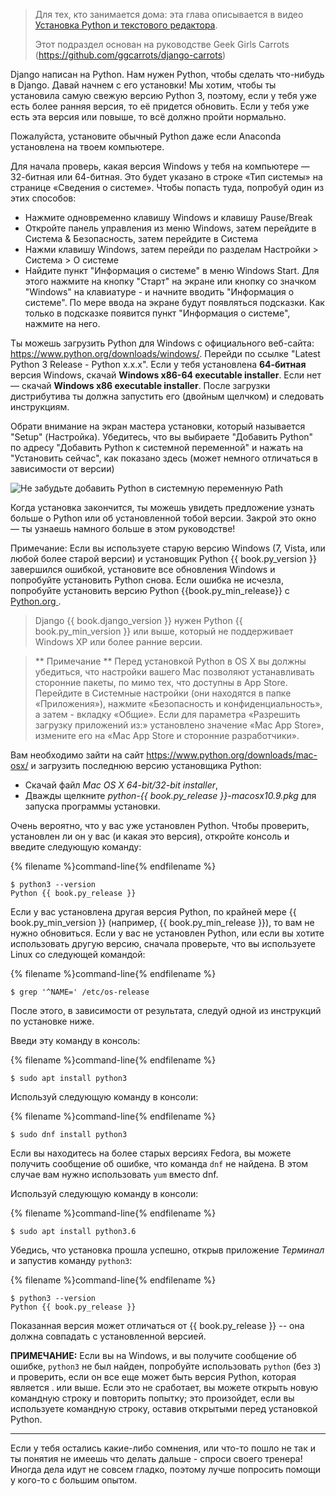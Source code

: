 > Для тех, кто занимается дома: эта глава описывается в видео [Установка Python и текстового редактора](https://www.youtube.com/watch?v=pVTaqzKZCdA).
> 
> Этот подраздел основан на руководстве Geek Girls Carrots (https://github.com/ggcarrots/django-carrots)

Django написан на Python. Нам нужен Python, чтобы сделать что-нибудь в Django. Давай начнем с его установки! Мы хотим, чтобы ты установила самую свежую версию Python 3, поэтому, если у тебя уже есть более ранняя версия, то её придется обновить. Если у тебя уже есть эта версия или повыше, то всё должно пройти нормально.

Пожалуйста, установите обычный Python даже если Anaconda установлена на твоем компьютере.

<!--sec data-title="Install Python: Windows" data-id="python_windows" data-collapse=true ces-->

Для начала проверь, какая версия Windows у тебя на компьютере — 32-битная или 64-битная. Это будет указано в строке «Тип системы» на странице «Сведения о системе». Чтобы попасть туда, попробуй один из этих способов:

* Нажмите одновременно клавишу Windows и клавишу Pause/Break
* Откройте панель управления из меню Windows, затем перейдите в Система & Безопасность, затем перейдите в Система
* Нажми клавишу Windows, затем перейди по разделам Настройки > Система > О системе
* Найдите пункт "Информация о системе" в меню Windows Start. Для этого нажмите на кнопку "Старт" на экране или кнопку со значком "Windows" на клавиатуре - и начните вводить "Информация о системе". По мере ввода на экране будут появляться подсказки. Как только в подсказке появится пункт "Информация о системе", нажмите на него. 

Ты можешь загрузить Python для Windows с официального веб-сайта: https://www.python.org/downloads/windows/. Перейди по ссылке "Latest Python 3 Release - Python x.x.x". Если у тебя установлена **64-битная** версия Windows, скачай **Windows x86-64 executable installer**. Если нет — скачай **Windows x86 executable installer**. После загрузки дистрибутива ты должна запустить его (двойным щелчком) и следовать инструкциям.

Обрати внимание на экран мастера установки, который называется "Setup" (Настройка). Убедитесь, что вы выбираете "Добавить Python" по адресу "Добавить Python к системной переменной" и нажать на "Установить сейчас", как показано здесь (может немного отличаться в зависимости от версии)

![Не забудьте добавить Python в системную переменную Path](../python_installation/images/python-installation-options.png)

Когда установка закончится, ты можешь увидеть предложение узнать больше о Python или об установленной тобой версии. Закрой это окно — ты узнаешь намного больше в этом руководстве!

Примечание: Если вы используете старую версию Windows (7, Vista, или любой более старой версии) и установщик Python {{ book.py_version }} завершился ошибкой, установите все обновления Windows и попробуйте установить Python снова. Если ошибка не исчезла, попробуйте установить версию Python {{book.py_min_release}} с [ Python.org ](https://www.python.org/downloads/windows/).

> Django {{ book.django_version }} нужен Python {{ book.py_min_version }} или выше, который не поддерживает Windows XP или более ранние версии.

<!--endsec-->

<!--sec data-title="Install Python: OS X" data-id="python_OSX"
data-collapse=true ces-->

> ** Примечание ** Перед установкой Python в OS X вы должны убедиться, что настройки вашего Mac позволяют устанавливать сторонние пакеты, по мимо тех, что доступны в App Store. Перейдите в Системные настройки (они находятся в папке «Приложения»), нажмите «Безопасность и конфиденциальность», а затем - вкладку «Общие». Если для параметра «Разрешить загрузку приложений из:» установлено значение «Mac App Store», измените его на «Mac App Store и сторонние разработчики».

Вам необходимо зайти на сайт https://www.python.org/downloads/mac-osx/ и загрузить последнюю версию установщика Python:

* Скачай файл *Mac OS X 64-bit/32-bit installer*,
* Дважды щелкните *python-{{ book.py_release }}-macosx10.9.pkg* для запуска программы установки.

<!--endsec-->

<!--sec data-title="Install Python: Linux" data-id="python_linux"
data-collapse=true ces-->

Очень вероятно, что у вас уже установлен Python. Чтобы проверить, установлен ли он у вас (и какая это версия), откройте консоль и введите следующую команду:

{% filename %}command-line{% endfilename %}

    $ python3 --version
    Python {{ book.py_release }}
    

Если у вас установлена другая версия Python, по крайней мере {{ book.py_min_version }} (например, {{ book.py_min_release }}), то вам не нужно обновиться. Если у вас не установлен Python, или если вы хотите использовать другую версию, сначала проверьте, что вы используете Linux со следующей командой:

{% filename %}command-line{% endfilename %}

    $ grep '^NAME=' /etc/os-release
    

После этого, в зависимости от результата, следуй одной из инструкций по установке ниже.

<!--endsec-->

<!--sec data-title="Install Python: Debian or Ubuntu" data-id="python_debian" data-collapse=true ces-->

Введи эту команду в консоль:

{% filename %}command-line{% endfilename %}

    $ sudo apt install python3
    

<!--endsec-->

<!--sec data-title="Install Python: Fedora" data-id="python_fedora"
data-collapse=true ces-->

Используй следующую команду в консоли:

{% filename %}command-line{% endfilename %}

    $ sudo dnf install python3
    

Если вы находитесь на более старых версиях Fedora, вы можете получить сообщение об ошибке, что команда `dnf` не найдена. В этом случае вам нужно использовать `yum` вместо dnf.

<!--endsec-->

<!--sec data-title="Install Python: openSUSE" data-id="python_openSUSE"
data-collapse=true ces-->

Используй следующую команду в консоли:

{% filename %}command-line{% endfilename %}

    $ sudo apt install python3.6
    

<!--endsec-->

Убедись, что установка прошла успешно, открыв приложение *Терминал* и запустив команду `python3`:

{% filename %}command-line{% endfilename %}

    $ python3 --version
    Python {{ book.py_release }}
    

Показанная версия может отличаться от {{ book.py_release }} -- она должна совпадать с установленной версией.

**ПРИМЕЧАНИЕ:** Если вы на Windows, и вы получите сообщение об ошибке, `python3` не был найден, попробуйте использовать `python` (без `3`) и проверить, если он все еще может быть версия Python, которая является . или выше. Если это не сработает, вы можете открыть новую командную строку и повторить попытку; это произойдет, если вы используете командную строку, оставив открытыми перед установкой Python.

* * *

Если у тебя остались какие-либо сомнения, или что-то пошло не так и ты понятия не имеешь что делать дальше - спроси своего тренера! Иногда дела идут не совсем гладко, поэтому лучше попросить помощи у кого-то с большим опытом.